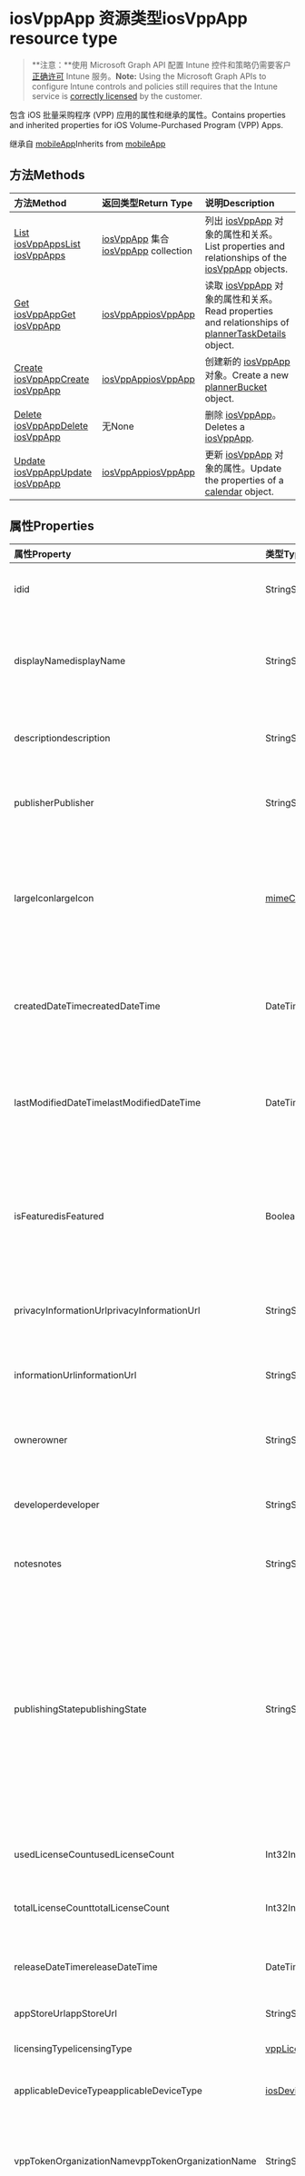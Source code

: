 # <a name="iosvppapp-resource-type"></a><span data-ttu-id="f802d-101">iosVppApp 资源类型</span><span class="sxs-lookup"><span data-stu-id="f802d-101">iosVppApp resource type</span></span>

> <span data-ttu-id="f802d-102">**注意：**使用 Microsoft Graph API 配置 Intune 控件和策略仍需要客户[正确许可](https://go.microsoft.com/fwlink/?linkid=839381) Intune 服务。</span><span class="sxs-lookup"><span data-stu-id="f802d-102">**Note:** Using the Microsoft Graph APIs to configure Intune controls and policies still requires that the Intune service is [correctly licensed](https://go.microsoft.com/fwlink/?linkid=839381) by the customer.</span></span>

<span data-ttu-id="f802d-103">包含 iOS 批量采购程序 (VPP) 应用的属性和继承的属性。</span><span class="sxs-lookup"><span data-stu-id="f802d-103">Contains properties and inherited properties for iOS Volume-Purchased Program (VPP) Apps.</span></span>

<span data-ttu-id="f802d-104">继承自 [mobileApp](../resources/intune_apps_mobileapp.md)</span><span class="sxs-lookup"><span data-stu-id="f802d-104">Inherits from [mobileApp](../resources/intune_apps_mobileapp.md)</span></span>

## <a name="methods"></a><span data-ttu-id="f802d-105">方法</span><span class="sxs-lookup"><span data-stu-id="f802d-105">Methods</span></span>
|<span data-ttu-id="f802d-106">方法</span><span class="sxs-lookup"><span data-stu-id="f802d-106">Method</span></span>|<span data-ttu-id="f802d-107">返回类型</span><span class="sxs-lookup"><span data-stu-id="f802d-107">Return Type</span></span>|<span data-ttu-id="f802d-108">说明</span><span class="sxs-lookup"><span data-stu-id="f802d-108">Description</span></span>|
|:---|:---|:---|
|[<span data-ttu-id="f802d-109">List iosVppApps</span><span class="sxs-lookup"><span data-stu-id="f802d-109">List iosVppApps</span></span>](../api/intune_apps_iosvppapp_list.md)|<span data-ttu-id="f802d-110">[iosVppApp](../resources/intune_apps_iosvppapp.md) 集合</span><span class="sxs-lookup"><span data-stu-id="f802d-110">[iosVppApp](../resources/intune_apps_iosvppapp.md) collection</span></span>|<span data-ttu-id="f802d-111">列出 [iosVppApp](../resources/intune_apps_iosvppapp.md) 对象的属性和关系。</span><span class="sxs-lookup"><span data-stu-id="f802d-111">List properties and relationships of the [iosVppApp](../resources/intune_apps_iosvppapp.md) objects.</span></span>|
|[<span data-ttu-id="f802d-112">Get iosVppApp</span><span class="sxs-lookup"><span data-stu-id="f802d-112">Get iosVppApp</span></span>](../api/intune_apps_iosvppapp_get.md)|[<span data-ttu-id="f802d-113">iosVppApp</span><span class="sxs-lookup"><span data-stu-id="f802d-113">iosVppApp</span></span>](../resources/intune_apps_iosvppapp.md)|<span data-ttu-id="f802d-114">读取 [iosVppApp](../resources/intune_apps_iosvppapp.md) 对象的属性和关系。</span><span class="sxs-lookup"><span data-stu-id="f802d-114">Read properties and relationships of [plannerTaskDetails](../resources/intune_apps_iosvppapp.md) object.</span></span>|
|[<span data-ttu-id="f802d-115">Create iosVppApp</span><span class="sxs-lookup"><span data-stu-id="f802d-115">Create iosVppApp</span></span>](../api/intune_apps_iosvppapp_create.md)|[<span data-ttu-id="f802d-116">iosVppApp</span><span class="sxs-lookup"><span data-stu-id="f802d-116">iosVppApp</span></span>](../resources/intune_apps_iosvppapp.md)|<span data-ttu-id="f802d-117">创建新的 [iosVppApp](../resources/intune_apps_iosvppapp.md) 对象。</span><span class="sxs-lookup"><span data-stu-id="f802d-117">Create a new [plannerBucket](../resources/intune_apps_iosvppapp.md) object.</span></span>|
|[<span data-ttu-id="f802d-118">Delete iosVppApp</span><span class="sxs-lookup"><span data-stu-id="f802d-118">Delete iosVppApp</span></span>](../api/intune_apps_iosvppapp_delete.md)|<span data-ttu-id="f802d-119">无</span><span class="sxs-lookup"><span data-stu-id="f802d-119">None</span></span>|<span data-ttu-id="f802d-120">删除 [iosVppApp](../resources/intune_apps_iosvppapp.md)。</span><span class="sxs-lookup"><span data-stu-id="f802d-120">Deletes a [iosVppApp](../resources/intune_apps_iosvppapp.md).</span></span>|
|[<span data-ttu-id="f802d-121">Update iosVppApp</span><span class="sxs-lookup"><span data-stu-id="f802d-121">Update iosVppApp</span></span>](../api/intune_apps_iosvppapp_update.md)|[<span data-ttu-id="f802d-122">iosVppApp</span><span class="sxs-lookup"><span data-stu-id="f802d-122">iosVppApp</span></span>](../resources/intune_apps_iosvppapp.md)|<span data-ttu-id="f802d-123">更新 [iosVppApp](../resources/intune_apps_iosvppapp.md) 对象的属性。</span><span class="sxs-lookup"><span data-stu-id="f802d-123">Update the properties of a [calendar](../resources/intune_apps_iosvppapp.md) object.</span></span>|

## <a name="properties"></a><span data-ttu-id="f802d-124">属性</span><span class="sxs-lookup"><span data-stu-id="f802d-124">Properties</span></span>
|<span data-ttu-id="f802d-125">属性</span><span class="sxs-lookup"><span data-stu-id="f802d-125">Property</span></span>|<span data-ttu-id="f802d-126">类型</span><span class="sxs-lookup"><span data-stu-id="f802d-126">Type</span></span>|<span data-ttu-id="f802d-127">说明</span><span class="sxs-lookup"><span data-stu-id="f802d-127">Description</span></span>|
|:---|:---|:---|
|<span data-ttu-id="f802d-128">id</span><span class="sxs-lookup"><span data-stu-id="f802d-128">id</span></span>|<span data-ttu-id="f802d-129">String</span><span class="sxs-lookup"><span data-stu-id="f802d-129">String</span></span>|<span data-ttu-id="f802d-130">实体的键。</span><span class="sxs-lookup"><span data-stu-id="f802d-130">Key of the setting.</span></span> <span data-ttu-id="f802d-131">继承自 [mobileApp](../resources/intune_apps_mobileapp.md)</span><span class="sxs-lookup"><span data-stu-id="f802d-131">Inherited from [mobileApp](../resources/intune_apps_mobileapp.md)</span></span>|
|<span data-ttu-id="f802d-132">displayName</span><span class="sxs-lookup"><span data-stu-id="f802d-132">displayName</span></span>|<span data-ttu-id="f802d-133">String</span><span class="sxs-lookup"><span data-stu-id="f802d-133">String</span></span>|<span data-ttu-id="f802d-134">管理员提供或导入的应用标题。</span><span class="sxs-lookup"><span data-stu-id="f802d-134">The admin provided or imported title of the app.</span></span> <span data-ttu-id="f802d-135">继承自 [mobileApp](../resources/intune_apps_mobileapp.md)</span><span class="sxs-lookup"><span data-stu-id="f802d-135">Inherited from [mobileApp](../resources/intune_apps_mobileapp.md)</span></span>|
|<span data-ttu-id="f802d-136">description</span><span class="sxs-lookup"><span data-stu-id="f802d-136">description</span></span>|<span data-ttu-id="f802d-137">String</span><span class="sxs-lookup"><span data-stu-id="f802d-137">String</span></span>|<span data-ttu-id="f802d-138">应用的说明。</span><span class="sxs-lookup"><span data-stu-id="f802d-138">The description of the app.</span></span> <span data-ttu-id="f802d-139">继承自 [mobileApp](../resources/intune_apps_mobileapp.md)</span><span class="sxs-lookup"><span data-stu-id="f802d-139">Inherited from [mobileApp](../resources/intune_apps_mobileapp.md)</span></span>|
|<span data-ttu-id="f802d-140">publisher</span><span class="sxs-lookup"><span data-stu-id="f802d-140">Publisher</span></span>|<span data-ttu-id="f802d-141">String</span><span class="sxs-lookup"><span data-stu-id="f802d-141">String</span></span>|<span data-ttu-id="f802d-142">应用的发布者。</span><span class="sxs-lookup"><span data-stu-id="f802d-142">The name of the app.</span></span> <span data-ttu-id="f802d-143">继承自 [mobileApp](../resources/intune_apps_mobileapp.md)</span><span class="sxs-lookup"><span data-stu-id="f802d-143">Inherited from [mobileApp](../resources/intune_apps_mobileapp.md)</span></span>|
|<span data-ttu-id="f802d-144">largeIcon</span><span class="sxs-lookup"><span data-stu-id="f802d-144">largeIcon</span></span>|[<span data-ttu-id="f802d-145">mimeContent</span><span class="sxs-lookup"><span data-stu-id="f802d-145">mimeContent</span></span>](../resources/intune_apps_mimecontent.md)|<span data-ttu-id="f802d-146">要显示在应用详细信息中或用于图标上传的大图标。</span><span class="sxs-lookup"><span data-stu-id="f802d-146">The large icon, to be displayed in the app details and used for upload of the icon.</span></span> <span data-ttu-id="f802d-147">继承自 [mobileApp](../resources/intune_apps_mobileapp.md)</span><span class="sxs-lookup"><span data-stu-id="f802d-147">Inherited from [mobileApp](../resources/intune_apps_mobileapp.md)</span></span>|
|<span data-ttu-id="f802d-148">createdDateTime</span><span class="sxs-lookup"><span data-stu-id="f802d-148">createdDateTime</span></span>|<span data-ttu-id="f802d-149">DateTimeOffset</span><span class="sxs-lookup"><span data-stu-id="f802d-149">DateTimeOffset</span></span>|<span data-ttu-id="f802d-150">创建应用的日期和时间。</span><span class="sxs-lookup"><span data-stu-id="f802d-150">The date and time when the page was created.</span></span> <span data-ttu-id="f802d-151">继承自 [mobileApp](../resources/intune_apps_mobileapp.md)</span><span class="sxs-lookup"><span data-stu-id="f802d-151">Inherited from [mobileApp](../resources/intune_apps_mobileapp.md)</span></span>|
|<span data-ttu-id="f802d-152">lastModifiedDateTime</span><span class="sxs-lookup"><span data-stu-id="f802d-152">lastModifiedDateTime</span></span>|<span data-ttu-id="f802d-153">DateTimeOffset</span><span class="sxs-lookup"><span data-stu-id="f802d-153">DateTimeOffset</span></span>|<span data-ttu-id="f802d-154">上次修改应用的日期和时间。</span><span class="sxs-lookup"><span data-stu-id="f802d-154">The date and time when the attachment was last modified.</span></span> <span data-ttu-id="f802d-155">继承自 [mobileApp](../resources/intune_apps_mobileapp.md)</span><span class="sxs-lookup"><span data-stu-id="f802d-155">Inherited from [mobileApp](../resources/intune_apps_mobileapp.md)</span></span>|
|<span data-ttu-id="f802d-156">isFeatured</span><span class="sxs-lookup"><span data-stu-id="f802d-156">isFeatured</span></span>|<span data-ttu-id="f802d-157">Boolean</span><span class="sxs-lookup"><span data-stu-id="f802d-157">Boolean</span></span>|<span data-ttu-id="f802d-158">指示应用是否被管理员标记为特色的值 继承自 [mobileApp](../resources/intune_apps_mobileapp.md)</span><span class="sxs-lookup"><span data-stu-id="f802d-158">The value indicating whether the app is marked as featured by the admin. Inherited from [mobileApp](../resources/intune_apps_mobileapp.md)</span></span>|
|<span data-ttu-id="f802d-159">privacyInformationUrl</span><span class="sxs-lookup"><span data-stu-id="f802d-159">privacyInformationUrl</span></span>|<span data-ttu-id="f802d-160">String</span><span class="sxs-lookup"><span data-stu-id="f802d-160">String</span></span>|<span data-ttu-id="f802d-161">隐私声明 Url。</span><span class="sxs-lookup"><span data-stu-id="f802d-161">The privacy statement Url.</span></span> <span data-ttu-id="f802d-162">继承自 [mobileApp](../resources/intune_apps_mobileapp.md)</span><span class="sxs-lookup"><span data-stu-id="f802d-162">Inherited from [mobileApp](../resources/intune_apps_mobileapp.md)</span></span>|
|<span data-ttu-id="f802d-163">informationUrl</span><span class="sxs-lookup"><span data-stu-id="f802d-163">informationUrl</span></span>|<span data-ttu-id="f802d-164">String</span><span class="sxs-lookup"><span data-stu-id="f802d-164">String</span></span>|<span data-ttu-id="f802d-165">详细信息 Url。</span><span class="sxs-lookup"><span data-stu-id="f802d-165">The more information Url.</span></span> <span data-ttu-id="f802d-166">继承自 [mobileApp](../resources/intune_apps_mobileapp.md)</span><span class="sxs-lookup"><span data-stu-id="f802d-166">Inherited from [mobileApp](../resources/intune_apps_mobileapp.md)</span></span>|
|<span data-ttu-id="f802d-167">owner</span><span class="sxs-lookup"><span data-stu-id="f802d-167">owner</span></span>|<span data-ttu-id="f802d-168">String</span><span class="sxs-lookup"><span data-stu-id="f802d-168">String</span></span>|<span data-ttu-id="f802d-169">应用的所有者。</span><span class="sxs-lookup"><span data-stu-id="f802d-169">The owner of the timesheet.</span></span> <span data-ttu-id="f802d-170">继承自 [mobileApp](../resources/intune_apps_mobileapp.md)</span><span class="sxs-lookup"><span data-stu-id="f802d-170">Inherited from [mobileApp](../resources/intune_apps_mobileapp.md)</span></span>|
|<span data-ttu-id="f802d-171">developer</span><span class="sxs-lookup"><span data-stu-id="f802d-171">developer</span></span>|<span data-ttu-id="f802d-172">String</span><span class="sxs-lookup"><span data-stu-id="f802d-172">String</span></span>|<span data-ttu-id="f802d-173">应用的开发者。</span><span class="sxs-lookup"><span data-stu-id="f802d-173">The name of the app.</span></span> <span data-ttu-id="f802d-174">继承自 [mobileApp](../resources/intune_apps_mobileapp.md)</span><span class="sxs-lookup"><span data-stu-id="f802d-174">Inherited from [mobileApp](../resources/intune_apps_mobileapp.md)</span></span>|
|<span data-ttu-id="f802d-175">notes</span><span class="sxs-lookup"><span data-stu-id="f802d-175">notes</span></span>|<span data-ttu-id="f802d-176">String</span><span class="sxs-lookup"><span data-stu-id="f802d-176">String</span></span>|<span data-ttu-id="f802d-177">应用的备注。</span><span class="sxs-lookup"><span data-stu-id="f802d-177">Notes for the app.</span></span> <span data-ttu-id="f802d-178">继承自 [mobileApp](../resources/intune_apps_mobileapp.md)</span><span class="sxs-lookup"><span data-stu-id="f802d-178">Inherited from [mobileApp](../resources/intune_apps_mobileapp.md)</span></span>|
|<span data-ttu-id="f802d-179">publishingState</span><span class="sxs-lookup"><span data-stu-id="f802d-179">publishingState</span></span>|<span data-ttu-id="f802d-180">String</span><span class="sxs-lookup"><span data-stu-id="f802d-180">String</span></span>|<span data-ttu-id="f802d-181">应用的发布状态。</span><span class="sxs-lookup"><span data-stu-id="f802d-181">The publishing state for the app.</span></span> <span data-ttu-id="f802d-182">除非应用已发布，否则无法分配应用。</span><span class="sxs-lookup"><span data-stu-id="f802d-182">The app cannot be assigned unless the app is published.</span></span> <span data-ttu-id="f802d-183">继承自 [mobileApp](../resources/intune_apps_mobileapp.md) 可取值为：`notPublished`、`processing`、`published`。</span><span class="sxs-lookup"><span data-stu-id="f802d-183">Inherited from [mobileApp](../resources/intune_apps_mobileapp.md) Possible values are: `notPublished`, `processing`, `published`.</span></span>|
|<span data-ttu-id="f802d-184">usedLicenseCount</span><span class="sxs-lookup"><span data-stu-id="f802d-184">usedLicenseCount</span></span>|<span data-ttu-id="f802d-185">Int32</span><span class="sxs-lookup"><span data-stu-id="f802d-185">Int32</span></span>|<span data-ttu-id="f802d-186">使用中的 VPP 许可证数量。</span><span class="sxs-lookup"><span data-stu-id="f802d-186">The number of VPP licenses in use.</span></span>|
|<span data-ttu-id="f802d-187">totalLicenseCount</span><span class="sxs-lookup"><span data-stu-id="f802d-187">totalLicenseCount</span></span>|<span data-ttu-id="f802d-188">Int32</span><span class="sxs-lookup"><span data-stu-id="f802d-188">Int32</span></span>|<span data-ttu-id="f802d-189">VPP 许可证的总数。</span><span class="sxs-lookup"><span data-stu-id="f802d-189">The total number of VPP licenses.</span></span>|
|<span data-ttu-id="f802d-190">releaseDateTime</span><span class="sxs-lookup"><span data-stu-id="f802d-190">releaseDateTime</span></span>|<span data-ttu-id="f802d-191">DateTimeOffset</span><span class="sxs-lookup"><span data-stu-id="f802d-191">DateTimeOffset</span></span>|<span data-ttu-id="f802d-192">VPP 应用程序的发布日期和时间。</span><span class="sxs-lookup"><span data-stu-id="f802d-192">The VPP application release date and time.</span></span>|
|<span data-ttu-id="f802d-193">appStoreUrl</span><span class="sxs-lookup"><span data-stu-id="f802d-193">appStoreUrl</span></span>|<span data-ttu-id="f802d-194">String</span><span class="sxs-lookup"><span data-stu-id="f802d-194">String</span></span>|<span data-ttu-id="f802d-195">存储 URL。</span><span class="sxs-lookup"><span data-stu-id="f802d-195">The store URL.</span></span>|
|<span data-ttu-id="f802d-196">licensingType</span><span class="sxs-lookup"><span data-stu-id="f802d-196">licensingType</span></span>|[<span data-ttu-id="f802d-197">vppLicensingType</span><span class="sxs-lookup"><span data-stu-id="f802d-197">vppLicensingType</span></span>](../resources/intune_apps_vpplicensingtype.md)|<span data-ttu-id="f802d-198">受支持的许可证类型。</span><span class="sxs-lookup"><span data-stu-id="f802d-198">The supported License Type.</span></span>|
|<span data-ttu-id="f802d-199">applicableDeviceType</span><span class="sxs-lookup"><span data-stu-id="f802d-199">applicableDeviceType</span></span>|[<span data-ttu-id="f802d-200">iosDeviceType</span><span class="sxs-lookup"><span data-stu-id="f802d-200">iosDeviceType</span></span>](../resources/intune_apps_iosdevicetype.md)|<span data-ttu-id="f802d-201">适用的 iOS 设备类型。</span><span class="sxs-lookup"><span data-stu-id="f802d-201">The applicable iOS Device Type.</span></span>|
|<span data-ttu-id="f802d-202">vppTokenOrganizationName</span><span class="sxs-lookup"><span data-stu-id="f802d-202">vppTokenOrganizationName</span></span>|<span data-ttu-id="f802d-203">String</span><span class="sxs-lookup"><span data-stu-id="f802d-203">String</span></span>|<span data-ttu-id="f802d-204">与 Apple Volume Purchase Program 令牌关联的组织</span><span class="sxs-lookup"><span data-stu-id="f802d-204">The organization associated with the Apple Volume Purchase Program Token</span></span>|
|<span data-ttu-id="f802d-205">vppTokenAccountType</span><span class="sxs-lookup"><span data-stu-id="f802d-205">vppTokenAccountType</span></span>|<span data-ttu-id="f802d-206">String</span><span class="sxs-lookup"><span data-stu-id="f802d-206">String</span></span>|<span data-ttu-id="f802d-207">与给定的 Apple Volume Purchase Program 令牌关联的批量购买计划的类型。</span><span class="sxs-lookup"><span data-stu-id="f802d-207">The type of volume purchase program which the given Apple Volume Purchase Program Token is associated with.</span></span> <span data-ttu-id="f802d-208">可取值为：`business`、`education`。</span><span class="sxs-lookup"><span data-stu-id="f802d-208">Possible values are: `business`, `education`.</span></span> <span data-ttu-id="f802d-209">可取值为：`business`、`education`。</span><span class="sxs-lookup"><span data-stu-id="f802d-209">Possible values are: `business`, `education`.</span></span>|
|<span data-ttu-id="f802d-210">vppTokenAppleId</span><span class="sxs-lookup"><span data-stu-id="f802d-210">vppTokenAppleId</span></span>|<span data-ttu-id="f802d-211">String</span><span class="sxs-lookup"><span data-stu-id="f802d-211">String</span></span>|<span data-ttu-id="f802d-212">与给定的 Apple Volume Purchase Program 令牌关联的 Apple ID。</span><span class="sxs-lookup"><span data-stu-id="f802d-212">The Apple Id associated with the given Apple Volume Purchase Program Token.</span></span>|
|<span data-ttu-id="f802d-213">bundleId</span><span class="sxs-lookup"><span data-stu-id="f802d-213">bundleId</span></span>|<span data-ttu-id="f802d-214">String</span><span class="sxs-lookup"><span data-stu-id="f802d-214">String</span></span>|<span data-ttu-id="f802d-215">标识名称。</span><span class="sxs-lookup"><span data-stu-id="f802d-215">The Identity Name.</span></span>|

## <a name="relationships"></a><span data-ttu-id="f802d-216">关系</span><span class="sxs-lookup"><span data-stu-id="f802d-216">Relationships</span></span>
|<span data-ttu-id="f802d-217">关系</span><span class="sxs-lookup"><span data-stu-id="f802d-217">Relationship</span></span>|<span data-ttu-id="f802d-218">类型</span><span class="sxs-lookup"><span data-stu-id="f802d-218">Type</span></span>|<span data-ttu-id="f802d-219">说明</span><span class="sxs-lookup"><span data-stu-id="f802d-219">Description</span></span>|
|:---|:---|:---|
|<span data-ttu-id="f802d-220">categories</span><span class="sxs-lookup"><span data-stu-id="f802d-220">categories</span></span>|<span data-ttu-id="f802d-221">[mobileAppCategory](../resources/intune_apps_mobileappcategory.md) 集合</span><span class="sxs-lookup"><span data-stu-id="f802d-221">[mobileAppCategory](../resources/intune_apps_mobileappcategory.md) collection</span></span>|<span data-ttu-id="f802d-222">此应用的类别列表。</span><span class="sxs-lookup"><span data-stu-id="f802d-222">The list of categories for this app.</span></span> <span data-ttu-id="f802d-223">继承自 [mobileApp](../resources/intune_apps_mobileapp.md)</span><span class="sxs-lookup"><span data-stu-id="f802d-223">Inherited from [mobileApp](../resources/intune_apps_mobileapp.md)</span></span>|
|<span data-ttu-id="f802d-224">assignments</span><span class="sxs-lookup"><span data-stu-id="f802d-224">assignments</span></span>|<span data-ttu-id="f802d-225">[mobileAppAssignment](../resources/intune_apps_mobileappassignment.md) 集合</span><span class="sxs-lookup"><span data-stu-id="f802d-225">[mobileAppAssignment](../resources/intune_apps_mobileappassignment.md) collection</span></span>|<span data-ttu-id="f802d-226">此移动应用的组分配的列表。</span><span class="sxs-lookup"><span data-stu-id="f802d-226">The list of group assignments for this mobile app.</span></span> <span data-ttu-id="f802d-227">继承自 [mobileApp](../resources/intune_apps_mobileapp.md)</span><span class="sxs-lookup"><span data-stu-id="f802d-227">Inherited from [mobileApp](../resources/intune_apps_mobileapp.md)</span></span>|

## <a name="json-representation"></a><span data-ttu-id="f802d-228">JSON 表示形式</span><span class="sxs-lookup"><span data-stu-id="f802d-228">JSON Representation</span></span>
<span data-ttu-id="f802d-229">下面是资源的 JSON 表示形式。</span><span class="sxs-lookup"><span data-stu-id="f802d-229">Here is a JSON representation of the resource.</span></span>
<!-- {
  "blockType": "resource",
  "keyProperty": "id",
  "@odata.type": "microsoft.graph.iosVppApp"
}
-->
``` json
{
  "@odata.type": "#microsoft.graph.iosVppApp",
  "id": "String (identifier)",
  "displayName": "String",
  "description": "String",
  "publisher": "String",
  "largeIcon": {
    "@odata.type": "microsoft.graph.mimeContent",
    "type": "String",
    "value": "binary"
  },
  "createdDateTime": "String (timestamp)",
  "lastModifiedDateTime": "String (timestamp)",
  "isFeatured": true,
  "privacyInformationUrl": "String",
  "informationUrl": "String",
  "owner": "String",
  "developer": "String",
  "notes": "String",
  "publishingState": "String",
  "usedLicenseCount": 1024,
  "totalLicenseCount": 1024,
  "releaseDateTime": "String (timestamp)",
  "appStoreUrl": "String",
  "licensingType": {
    "@odata.type": "microsoft.graph.vppLicensingType",
    "supportsUserLicensing": true,
    "supportsDeviceLicensing": true
  },
  "applicableDeviceType": {
    "@odata.type": "microsoft.graph.iosDeviceType",
    "iPad": true,
    "iPhoneAndIPod": true
  },
  "vppTokenOrganizationName": "String",
  "vppTokenAccountType": "String",
  "vppTokenAppleId": "String",
  "bundleId": "String"
}
```



